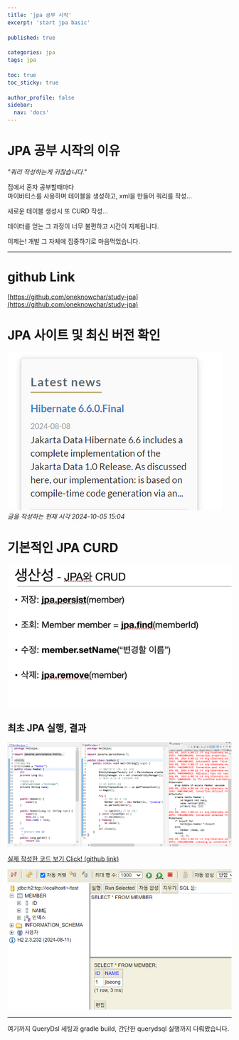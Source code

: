 ```yaml
---
title: 'jpa 공부 시작'
excerpt: 'start jpa basic'

published: true

categories: jpa
tags: jpa

toc: true
toc_sticky: true

author_profile: false
sidebar:
  nav: 'docs'
---
```


# JPA 공부 시작의 이유

_"쿼리 작성하는게 귀찮습니다."_

집에서 혼자 공부할때마다  
마이바티스를 사용하며 테이블을 생성하고, xml을 만들어 쿼리를 작성...

새로운 테이블 생성시 또 CURD 작성...

데이터를 얻는 그 과정이 너무 불편하고 시간이 지체됩니다.

이제는! 개발 그 자체에 집중하기로 마음먹었습니다.

---

# github Link

[https://github.com/oneknowchar/study-jpa](https://github.com/oneknowchar/study-jpa)

# JPA 사이트 및 최신 버전 확인

![](../../images/2024-10-05/2024-10-05-15-05-06.png)  
_글을 작성하는 현재 시각 2024-10-05 15:04_

# 기본적인 JPA CURD

![](../../images/2024-10-05/2024-10-05-14-56-40.png)

## 최초 JPA 실행, 결과

![](../../images/2024-10-05/2024-10-05-16-10-40.png)

[실제 작성한 코드 보기 Click! (github link)](https://github.com/oneknowchar/study-jpa/blob/main/ex1-hello-jpa-start/src/main/java/hellojpa/JpaMain.java)

![](../../images/2024-10-05/2024-10-05-16-00-02.png)

---

여기까지 QueryDsl 세팅과 gradle build, 간단한 querydsql 실행까지 다뤄봤습니다.
